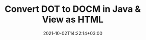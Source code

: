 ---
############################# Static ############################
layout: "autogen"
date: 2021-10-02T14:22:14+03:00
draft: false
path: "total/java/conversion/dot-to-docm/"

############################# Head ############################
head_title: "Convert DOT to DOCM in Java - Sample Java Code"
head_description: "Java document conversion library to convert DOT to DOCM and 100+ other file formats in Java & J2SE applications. View the Converted DOCM document as HTML viewer."

############################# Header ############################
title: "Convert DOT to DOCM in Java & View as HTML"
description: "Programmatically convert DOT to DOCM in Java & J2SE platforms using flexible document manipulation options to customize the resultant document. Convert the complete document or some specific pages based on page numbers or selective page ranges using Java document conversion library."

############################# SubMenu ############################
submenu:
    enable: false

############################# Content ############################
content:
    enable: true
    block:
    - title_left: "DOT to DOCM Conversion in Java"
      content_left: |
          Perform DOT to DOCM file conversion in three simple steps using Java. View the converted document as HTML without any external software dependency.

          -   Create a new instance of **Converter** class and load the DOT file
          -   Set **ConvertOptions** for the DOCM document type
          -   Call **Convert** method of **Converter** class instance for conversion to DOCM
          -   Set options for HTML viewer
          -   Create **Viewer** object to view converted DOCM as HTML
          
      title_right: "Convert Remotely Located Documents"
      content_right: |
          You require `GroupDocs.Conversion` & `GroupDocs.Viewer` namespaces to convert between a wide range of popular document types such as PDF, Microsoft Word, Excel, PowerPoint, Project, Outlook, HTML, diagrams and image file formats. Explore other [Java APIs for Office documents](https://products.conholdate.com/total/java/) as offered by Conholdate.Total.
          
          Get the respective assembly files from the [downloads](https://downloads.conholdate.com/total/java) or fetch the whole package from [Maven](https://repository.conholdate.com/webapp/#/artifacts/browse/tree/General/repo) to add 'Conholdate.Total` directly in your workspace.
          
      code: |
          ```cs {linenos=false}
          // Convert DOT to DOCM using GroupDocs.Conversion API
          // Load the source DOT file to be converted
          Converter converter = new Converter("input.dot");

          // Get the convert options ready for the target DOCM format
          ConvertOptions convertOptions = new FileType().fromExtension("docm").getConvertOptions();

          // Convert to DOCM format
          converter.convert("output.docm", convertOptions);

          // Create Viewer object to view the converted DOCM as HTML
          try (Viewer viewer = new Viewer("output.docm"))
          {
              // Set options for HTML viewer
              HtmlViewOptions viewOptions = HtmlViewOptions.forEmbeddedResources("output{0}.html");

              // View converted DOCM as HTML
              viewer.view(viewOptions);
          }
          ```
    - title_left: "Convert Password Protected DOT to DOCM"
      content_left: |
          Accurately load and convert documents that are protected with a password within your Java based applications. The file format conversion API also supports rendering remote documents from different sources including S3, Blob, FTP, Stream, URL or a local disk.

          -   Create new instance of **Converter** class and pass source document path
          -   Instantiate the proper **ConvertOptions** class e.g. (**PdfConvertOptions**, **WordProcessingConvertOptions**, **SpreadsheetConvertOptions** etc.)
          -   Call **convert** method of **Converter** class instance and pass filename for the converted document
        
      title_right: "Source Document Information Extraction"
      content_right: |
          The documents information extraction feature not only allows getting the basic information about the source document file but it also supports extracting some valuable file-format specific information such as project start and end dates of a Microsoft Project file, any printing restrictions on a PDF document, list of folders enclosed in an Outlook data file etc. 

          Convert popular document file formats on different operating systems such as Windows, Linux or macOS while using development environments such as NetBeans, IntelliJ IDEA and Eclipse.
          
      code: |
          ```cs {linenos=false}
          // Load and convert password protected documents
          WordProcessingLoadOptions loadOptions = new WordProcessingLoadOptions();
          loadOptions.setPassword("12345");

          // Create an instance of Converter class and pass source document path and the load options delegate as a constructor parameters
          Converter converter = new Converter("input.dot", loadOptions);

          // Instantiate PdfConvertOptions class
          PdfConvertOptions options = new PdfConvertOptions();

          // Call convert method of Converter class instance and pass filename for the converted document and the instance of ConvertOptions from the previous step
          converter.convert("output.docm, options);
          ```
############################# About Formats ############################
about_formats:
    enable: false
############################# More Formats ############################
more_formats:
    enable: true
    auto: false
    other_out_formats: PDF DOCX DOT DOTX DOTM TXT RTF HTML MHTML XLS XLSX XLSM XLT XLTX XLTM DIF PPT PPTX PPS PPSX POT POTX POTM ODT OTT EMZ WMZ SVGZ TEX DCM WMF BMP PNG GIF JPEG TIFF
############################# Back to top ###############################
back_to_top:
  enable: true
---